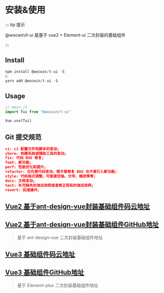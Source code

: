 # 安装&使用

::: tip 提示

@wocwin/t-ui 是基于 vue2 + Element-ui  二次封装的基础组件

:::

## Install

```js
npm install @wocwin/t-ui -S
&
yarn add @wocwin/t-ui -S
```

## Usage

```js
// main.js
import Tui from "@wocwin/t-ui"

Vue.use(Tui)
```
## Git 提交规范
```json
ci: ci 配置文件和脚本的变动;
chore: 构建系统或辅助工具的变动;
fix: 代码 BUG 修复;
feat: 新功能;
perf: 性能优化和提升;
refactor: 仅仅是代码变动，既不是修复 BUG 也不是引入新功能;
style: 代码格式调整，可能是空格、分号、缩进等等;
docs: 文档变动;
test: 补充缺失的测试用例或者修正现有的测试用例;
revert: 回滚操作;
```


## [Vue2 基于ant-design-vue封装基础组件码云地址](https://gitee.com/wocwin/t-antd-ui)
## [Vue2 基于ant-design-vue封装基础组件GitHub地址](https://github.com/wocwin/t-antd-ui)

> 基于 ant-design-vue 二次封装基础组件地址
>
> 
## [Vue3 基础组件码云地址](https://gitee.com/wocwin/t-ui-plus)
## [Vue3 基础组件GitHub地址](https://github.com/wocwin/t-ui-plus)

> 基于 Element-plus 二次封装基础组件地址
